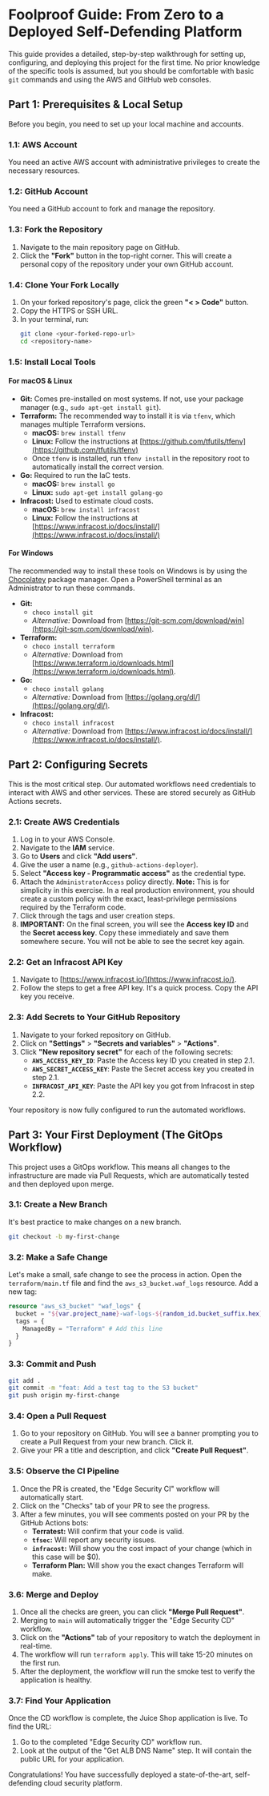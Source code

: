 # Foolproof Guide: From Zero to a Deployed Self-Defending Platform

This guide provides a detailed, step-by-step walkthrough for setting up, configuring, and deploying this project for the first time. No prior knowledge of the specific tools is assumed, but you should be comfortable with basic `git` commands and using the AWS and GitHub web consoles.

## Part 1: Prerequisites & Local Setup

Before you begin, you need to set up your local machine and accounts.

### 1.1: AWS Account
You need an active AWS account with administrative privileges to create the necessary resources.

### 1.2: GitHub Account
You need a GitHub account to fork and manage the repository.

### 1.3: Fork the Repository
1.  Navigate to the main repository page on GitHub.
2.  Click the **"Fork"** button in the top-right corner. This will create a personal copy of the repository under your own GitHub account.

### 1.4: Clone Your Fork Locally
1.  On your forked repository's page, click the green **"< > Code"** button.
2.  Copy the HTTPS or SSH URL.
3.  In your terminal, run:
    ```bash
    git clone <your-forked-repo-url>
    cd <repository-name>
    ```

### 1.5: Install Local Tools

#### For macOS & Linux
*   **Git:** Comes pre-installed on most systems. If not, use your package manager (e.g., `sudo apt-get install git`).
*   **Terraform:** The recommended way to install it is via `tfenv`, which manages multiple Terraform versions.
    *   **macOS:** `brew install tfenv`
    *   **Linux:** Follow the instructions at [https://github.com/tfutils/tfenv](https://github.com/tfutils/tfenv)
    *   Once `tfenv` is installed, run `tfenv install` in the repository root to automatically install the correct version.
*   **Go:** Required to run the IaC tests.
    *   **macOS:** `brew install go`
    *   **Linux:** `sudo apt-get install golang-go`
*   **Infracost:** Used to estimate cloud costs.
    *   **macOS:** `brew install infracost`
    *   **Linux:** Follow the instructions at [https://www.infracost.io/docs/install/](https://www.infracost.io/docs/install/)

#### For Windows
The recommended way to install these tools on Windows is by using the [Chocolatey](https://chocolatey.org/install) package manager. Open a PowerShell terminal as an Administrator to run these commands.

*   **Git:**
    *   `choco install git`
    *   *Alternative:* Download from [https://git-scm.com/download/win](https://git-scm.com/download/win).
*   **Terraform:**
    *   `choco install terraform`
    *   *Alternative:* Download from [https://www.terraform.io/downloads.html](https://www.terraform.io/downloads.html).
*   **Go:**
    *   `choco install golang`
    *   *Alternative:* Download from [https://golang.org/dl/](https://golang.org/dl/).
*   **Infracost:**
    *   `choco install infracost`
    *   *Alternative:* Download from [https://www.infracost.io/docs/install/](https://www.infracost.io/docs/install/).

## Part 2: Configuring Secrets

This is the most critical step. Our automated workflows need credentials to interact with AWS and other services. These are stored securely as GitHub Actions secrets.

### 2.1: Create AWS Credentials
1.  Log in to your AWS Console.
2.  Navigate to the **IAM** service.
3.  Go to **Users** and click **"Add users"**.
4.  Give the user a name (e.g., `github-actions-deployer`).
5.  Select **"Access key - Programmatic access"** as the credential type.
6.  Attach the `AdministratorAccess` policy directly. **Note:** This is for simplicity in this exercise. In a real production environment, you should create a custom policy with the exact, least-privilege permissions required by the Terraform code.
7.  Click through the tags and user creation steps.
8.  **IMPORTANT:** On the final screen, you will see the **Access key ID** and the **Secret access key**. Copy these immediately and save them somewhere secure. You will not be able to see the secret key again.

### 2.2: Get an Infracost API Key
1.  Navigate to [https://www.infracost.io/](https://www.infracost.io/).
2.  Follow the steps to get a free API key. It's a quick process. Copy the API key you receive.

### 2.3: Add Secrets to Your GitHub Repository
1.  Navigate to your forked repository on GitHub.
2.  Click on **"Settings"** > **"Secrets and variables"** > **"Actions"**.
3.  Click **"New repository secret"** for each of the following secrets:
    *   **`AWS_ACCESS_KEY_ID`**: Paste the Access key ID you created in step 2.1.
    *   **`AWS_SECRET_ACCESS_KEY`**: Paste the Secret access key you created in step 2.1.
    *   **`INFRACOST_API_KEY`**: Paste the API key you got from Infracost in step 2.2.

Your repository is now fully configured to run the automated workflows.

## Part 3: Your First Deployment (The GitOps Workflow)

This project uses a GitOps workflow. This means all changes to the infrastructure are made via Pull Requests, which are automatically tested and then deployed upon merge.

### 3.1: Create a New Branch
It's best practice to make changes on a new branch.
```bash
git checkout -b my-first-change
```

### 3.2: Make a Safe Change
Let's make a small, safe change to see the process in action. Open the `terraform/main.tf` file and find the `aws_s3_bucket.waf_logs` resource. Add a new tag:
```terraform
resource "aws_s3_bucket" "waf_logs" {
  bucket = "${var.project_name}-waf-logs-${random_id.bucket_suffix.hex}"
  tags = {
    ManagedBy = "Terraform" # Add this line
  }
}
```

### 3.3: Commit and Push
```bash
git add .
git commit -m "feat: Add a test tag to the S3 bucket"
git push origin my-first-change
```

### 3.4: Open a Pull Request
1.  Go to your repository on GitHub. You will see a banner prompting you to create a Pull Request from your new branch. Click it.
2.  Give your PR a title and description, and click **"Create Pull Request"**.

### 3.5: Observe the CI Pipeline
1.  Once the PR is created, the "Edge Security CI" workflow will automatically start.
2.  Click on the "Checks" tab of your PR to see the progress.
3.  After a few minutes, you will see comments posted on your PR by the GitHub Actions bots:
    *   **Terratest:** Will confirm that your code is valid.
    *   **`tfsec`:** Will report any security issues.
    *   **`infracost`:** Will show you the cost impact of your change (which in this case will be $0).
    *   **Terraform Plan:** Will show you the exact changes Terraform will make.

### 3.6: Merge and Deploy
1.  Once all the checks are green, you can click **"Merge Pull Request"**.
2.  Merging to `main` will automatically trigger the "Edge Security CD" workflow.
3.  Click on the **"Actions"** tab of your repository to watch the deployment in real-time.
4.  The workflow will run `terraform apply`. This will take 15-20 minutes on the first run.
5.  After the deployment, the workflow will run the smoke test to verify the application is healthy.

### 3.7: Find Your Application
Once the CD workflow is complete, the Juice Shop application is live. To find the URL:
1.  Go to the completed "Edge Security CD" workflow run.
2.  Look at the output of the "Get ALB DNS Name" step. It will contain the public URL for your application.

Congratulations! You have successfully deployed a state-of-the-art, self-defending cloud security platform.

